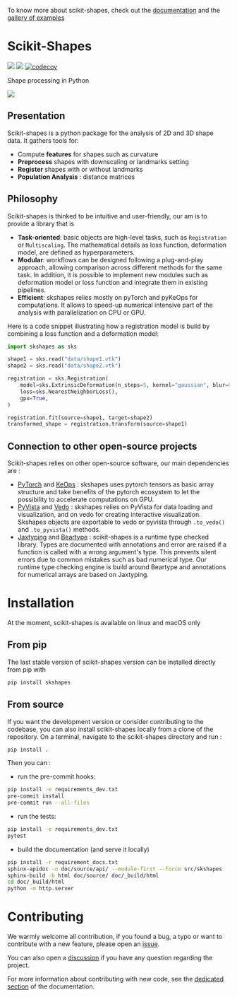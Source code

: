 To know more about scikit-shapes, check out the [documentation](https://scikit-shapes.github.io/scikit-shapes/) and the [gallery of examples](https://scikit-shapes.github.io/scikit-shapes/auto_examples/index.html)

# Scikit-Shapes
![](https://github.com/scikit-shapes/scikit-shapes/actions/workflows/documentation.yml/badge.svg?branch=main) ![](https://github.com/scikit-shapes/scikit-shapes/actions/workflows/tests.yml/badge.svg?branch=main) [![codecov](https://codecov.io/gh/scikit-shapes/scikit-shapes/graph/badge.svg?token=RLM6HOH2QI)](https://codecov.io/gh/scikit-shapes/scikit-shapes)



Shape processing in Python

![](doc/animation.gif)

## Presentation

Scikit-shapes is a python package for the analysis of 2D and 3D shape data. It gathers tools for:

- Compute **features** for shapes such as curvature
- **Preprocess** shapes with downscaling or landmarks setting
- **Register** shapes with or without landmarks
- **Population Analysis** : distance matrices

## Philosophy

Scikit-shapes is thinked to be intuitive and user-friendly, our am is to provide a library that is
- **Task-oriented**: basic objects are high-level tasks, such as `Registration` or `Multiscaling`. The mathematical details as loss function, deformation model, are defined as hyperparameters.
- **Modular**: workflows can be designed following a plug-and-play approach, allowing comparison across different methods for the same task. In addition, it is possible to implement new modules such as deformation model or loss function and integrate them in existing pipelines.
- **Efficient**: skshapes relies mostly on pyTorch and pyKeOps for computations. It allows to speed-up numerical intensive part of the analysis with parallelization on CPU or GPU.

Here is a code snippet illustrating how a registration model is build by combining a loss function and a deformation model:

```python
import skshapes as sks

shape1 = sks.read("data/shape1.vtk")
shape2 = sks.read("data/shape2.vtk")

registration = sks.Registration(
    model=sks.ExtrinsicDeformation(n_steps=5, kernel="gaussian", blur=0.5),
    loss=sks.NearestNeighborLoss(),
    gpu=True,
)

registration.fit(source=shape1, target=shape2)
transformed_shape = registration.transform(source=shape1)
```


## Connection to other open-source projects

Scikit-shapes relies on other open-source software, our main dependencies are :
- [PyTorch](https://pytorch.org/) and [KeOps](https://www.kernel-operations.io/keops/index.html) : skshapes uses pytorch tensors as basic array structure and take benefits of the pytorch ecosystem to let the possibility to accelerate computations on GPU.
- [PyVista](https://docs.pyvista.org/version/stable/) and [Vedo](https://vedo.embl.es/) : skshapes relies on PyVista for data loading and visualization, and on vedo for creating interactive visualization. Skshapes objects are exportable to vedo or pyvista through `.to_vedo()` and `.to_pyvista()` methods.
- [Jaxtyping](https://github.com/google/jaxtyping) and [Beartype](https://beartype.readthedocs.io/en/latest/) : scikit-shapes is a runtime type checked library. Types are documented with annotations and error are raised if a function is called with a wrong argument's type. This prevents silent errors due to common mistakes such as bad numerical type. Our runtime type checking engine is build around Beartype and annotations for numerical arrays are based on Jaxtyping.

# Installation

At the moment, scikit-shapes is available on linux and macOS only

## From pip

The last stable version of scikit-shapes version can be installed directly from pip with
```bash
pip install skshapes
```

## From source

If you want the development version or consider contributing to the codebase, you can also install scikit-shapes locally from a clone of the repository. On a terminal, navigate to the scikit-shapes directory and run :

```bash
pip install .
```

Then you can :

-  run the pre-commit hooks:
```bash
pip install -e requirements_dev.txt
pre-commit install
pre-commit run --all-files
```

- run the tests:
```bash
pip install -e requirements_dev.txt
pytest
```
- build the documentation (and serve it locally)
```bash
pip install -r requirement_docs.txt
sphinx-apidoc -o doc/source/api/ --module-first --force src/skshapes
sphinx-build -b html doc/source/ doc/_build/html
cd doc/_build/html
python -m http.server
```

# Contributing

We warmly welcome all contribution, if you found a bug, a typo or want to contribute with a new feature, please open an [issue](https://github.com/scikit-shapes/scikit-shapes/issues).

You can also open a [discussion](https://github.com/scikit-shapes/scikit-shapes/discussions) if you have any question regarding the project.

For more information about contributing with new code, see the [dedicated section](https://scikit-shapes.github.io/scikit-shapes/contributing/) of the documentation.

